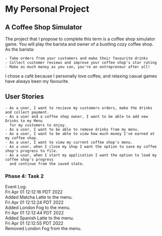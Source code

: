 # My Personal Project

## A Coffee Shop Simulator 

The project that I propose to complete this term is a coffee shop simulator game. You will play the barista and 
owner of a bustling cozy coffee shop. As the barista: 

    - Take orders from your customers and make their favourite drinks
    - Collect customer reviews and improve your coffee shop's star rating 
    - Make as much money as you can, you're an entrepreneur after all!

I chose a café because I personally love coffee, and relaxing casual games have always been my favourite.

## User Stories
    - As a user, I want to recieve my customers orders, make the drinks and collect payment.
    - As a user and a coffee shop owner, I want to be able to add new Drinks to my Menu
      for my customers to enjoy. 
    - As a user, I want to be able to remove drinks from my menu.
    - As a user, I want to be able to view how much money I've earned at my coffee shop.
    - As a user, I want to view my current coffee shop's menu. 
    - As a user, when I close my shop I want the option to save my coffee shop's progress to file.
    - As a user, when I start my application I want the option to load my coffee shop's progress
      and continue from the saved state. 

### Phase 4: Task 2
Event Log:\
Fri Apr 01 12:12:16 PDT 2022\
Added Matcha Latte to the menu.\
Fri Apr 01 12:12:24 PDT 2022\
Added London Fog to the menu.\
Fri Apr 01 12:12:44 PDT 2022\
Added Spanish Latte to the menu.\
Fri Apr 01 12:12:55 PDT 2022\
Removed London Fog from the menu.
